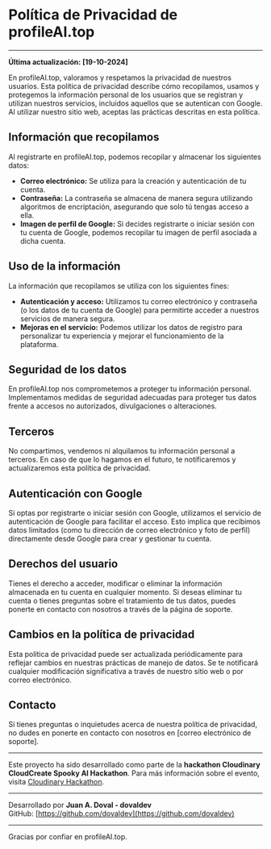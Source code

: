 # Política de Privacidad de profileAI.top

---

**Última actualización: [19-10-2024]**

En profileAI.top, valoramos y respetamos la privacidad de nuestros usuarios. Esta política de privacidad describe cómo recopilamos, usamos y protegemos la información personal de los usuarios que se registran y utilizan nuestros servicios, incluidos aquellos que se autentican con Google. Al utilizar nuestro sitio web, aceptas las prácticas descritas en esta política.

## Información que recopilamos

Al registrarte en profileAI.top, podemos recopilar y almacenar los siguientes datos:

- **Correo electrónico:** Se utiliza para la creación y autenticación de tu cuenta.
- **Contraseña:** La contraseña se almacena de manera segura utilizando algoritmos de encriptación, asegurando que solo tú tengas acceso a ella.
- **Imagen de perfil de Google:** Si decides registrarte o iniciar sesión con tu cuenta de Google, podemos recopilar tu imagen de perfil asociada a dicha cuenta.

## Uso de la información

La información que recopilamos se utiliza con los siguientes fines:

- **Autenticación y acceso:** Utilizamos tu correo electrónico y contraseña (o los datos de tu cuenta de Google) para permitirte acceder a nuestros servicios de manera segura.
- **Mejoras en el servicio:** Podemos utilizar los datos de registro para personalizar tu experiencia y mejorar el funcionamiento de la plataforma.
  
## Seguridad de los datos

En profileAI.top nos comprometemos a proteger tu información personal. Implementamos medidas de seguridad adecuadas para proteger tus datos frente a accesos no autorizados, divulgaciones o alteraciones.

## Terceros

No compartimos, vendemos ni alquilamos tu información personal a terceros. En caso de que lo hagamos en el futuro, te notificaremos y actualizaremos esta política de privacidad.

## Autenticación con Google

Si optas por registrarte o iniciar sesión con Google, utilizamos el servicio de autenticación de Google para facilitar el acceso. Esto implica que recibimos datos limitados (como tu dirección de correo electrónico y foto de perfil) directamente desde Google para crear y gestionar tu cuenta.

## Derechos del usuario

Tienes el derecho a acceder, modificar o eliminar la información almacenada en tu cuenta en cualquier momento. Si deseas eliminar tu cuenta o tienes preguntas sobre el tratamiento de tus datos, puedes ponerte en contacto con nosotros a través de la página de soporte.

## Cambios en la política de privacidad

Esta política de privacidad puede ser actualizada periódicamente para reflejar cambios en nuestras prácticas de manejo de datos. Se te notificará cualquier modificación significativa a través de nuestro sitio web o por correo electrónico.

## Contacto

Si tienes preguntas o inquietudes acerca de nuestra política de privacidad, no dudes en ponerte en contacto con nosotros en [correo electrónico de soporte].

---

Este proyecto ha sido desarrollado como parte de la **hackathon Cloudinary CloudCreate Spooky AI Hackathon**. Para más información sobre el evento, visita [Cloudinary Hackathon](https://cloudinary.com/blog/cloudinary-cloudcreate-spooky-ai-hackathon).

---

Desarrollado por **Juan A. Doval - dovaldev**  
GitHub: [https://github.com/dovaldev](https://github.com/dovaldev)

---

Gracias por confiar en profileAI.top.
